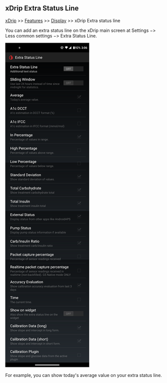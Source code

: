 ## xDrip Extra Status Line  
[xDrip](../README.md) >> [Features](./Features_page.md) >> [Display](./Display/Display.md) >> xDrip Extra status line  
  
You can add an extra status line on the xDrip main screen at Settings &#8722;> Less common settings &#8722;> Extra Status Line.  

![](./images/ExtraStatusLine.png)

For example, you can show today's average value on your extra status line.  
